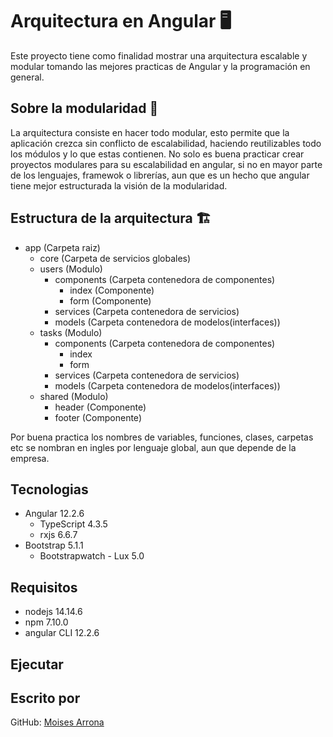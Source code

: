 # Arquitectura en Angular 🖥️
Este proyecto tiene como finalidad mostrar una arquitectura escalable y  modular tomando las mejores practicas de Angular y la programación en general.

## Sobre la modularidad 📖
La arquitectura consiste en hacer todo modular, esto permite que la aplicación crezca sin conflicto de escalabilidad, haciendo reutilizables todo los módulos y lo que estas contienen. No solo es buena practicar crear proyectos modulares para su escalabilidad en angular, si no en mayor parte de los lenguajes, framewok o librerías, aun que es un hecho que angular tiene mejor estructurada la visión de la modularidad.

## Estructura de la arquitectura 🏗️
- app (Carpeta raiz)
    - core (Carpeta de servicios globales)
    - users (Modulo)
        - components (Carpeta contenedora de componentes)
            - index (Componente)
            - form (Componente)
        - services (Carpeta contenedora de servicios)
        - models (Carpeta contenedora de modelos(interfaces))
    - tasks (Modulo)
        - components (Carpeta contenedora de componentes)
            - index
            - form
        - services (Carpeta contenedora de servicios)
        - models (Carpeta contenedora de modelos(interfaces))
    - shared (Modulo)
        - header (Componente)
        - footer (Componente)

Por buena practica los nombres de variables, funciones, clases, carpetas etc se nombran en ingles por lenguaje global, aun que depende de la empresa.

## Tecnologias
- Angular 12.2.6
    - TypeScript 4.3.5
    - rxjs 6.6.7
- Bootstrap 5.1.1
    - Bootstrapwatch - Lux 5.0

## Requisitos
- nodejs 14.14.6
- npm 7.10.0
- angular CLI 12.2.6

## Ejecutar

## Escrito por
GitHub: [Moises Arrona](https://github.com/moisesarrona)